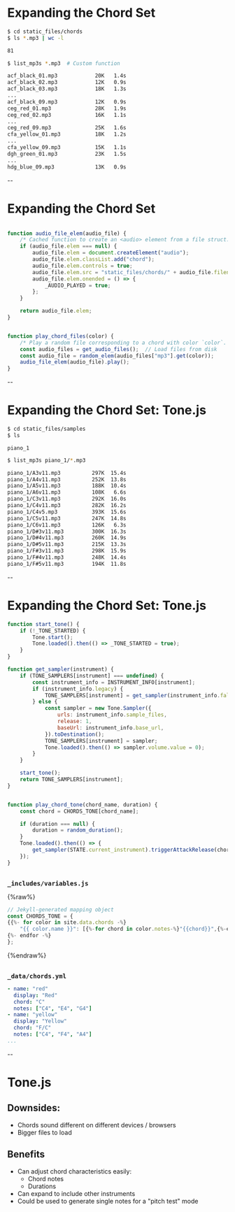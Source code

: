 # Expanding the Chord Set

```bash
$ cd static_files/chords
$ ls *.mp3 | wc -l
```

```txt
81
```

```bash
$ list_mp3s *.mp3  # Custom function
```

```txt
acf_black_01.mp3            20K   1.4s
acf_black_02.mp3            12K   0.9s
acf_black_03.mp3            18K   1.3s
...
acf_black_09.mp3            12K   0.9s
ceg_red_01.mp3              28K   1.9s
ceg_red_02.mp3              16K   1.1s
...
ceg_red_09.mp3              25K   1.6s
cfa_yellow_01.mp3           18K   1.2s
...
cfa_yellow_09.mp3           15K   1.1s
dgh_green_01.mp3            23K   1.5s
...
hdg_blue_09.mp3             13K   0.9s
```

--

# Expanding the Chord Set

```js

function audio_file_elem(audio_file) {
    /* Cached function to create an <audio> element from a file struct. */
    if (audio_file.elem === null) {
        audio_file.elem = document.createElement("audio");
        audio_file.elem.classList.add("chord");
        audio_file.elem.controls = true;
        audio_file.elem.src = "static_files/chords/" + audio_file.filename;
        audio_file.elem.onended = () => {
            _AUDIO_PLAYED = true;
        };
    }

    return audio_file.elem;
}


function play_chord_files(color) {
    /* Play a random file corresponding to a chord with color `color`. */
    const audio_files = get_audio_files();  // Load files from disk
    const audio_file = random_elem(audio_files["mp3"].get(color));
    audio_file_elem(audio_file).play();
}
```

--

# Expanding the Chord Set: Tone.js

```bash
$ cd static_files/samples
$ ls
```

```text
piano_1
```

```bash
$ list_mp3s piano_1/*.mp3
```

```txt
piano_1/A3v11.mp3          297K  15.4s
piano_1/A4v11.mp3          252K  13.8s
piano_1/A5v11.mp3          188K  10.4s
piano_1/A6v11.mp3          108K   6.6s
piano_1/C3v11.mp3          292K  16.0s
piano_1/C4v11.mp3          282K  16.2s
piano_1/C4v5.mp3           393K  15.6s
piano_1/C5v11.mp3          247K  14.8s
piano_1/C6v11.mp3          126K   6.3s
piano_1/D#3v11.mp3         300K  16.3s
piano_1/D#4v11.mp3         260K  14.9s
piano_1/D#5v11.mp3         215K  13.3s
piano_1/F#3v11.mp3         298K  15.9s
piano_1/F#4v11.mp3         248K  14.4s
piano_1/F#5v11.mp3         194K  11.8s
```

--

# Expanding the Chord Set: Tone.js

```js
function start_tone() {
    if (!_TONE_STARTED) {
        Tone.start();
        Tone.loaded().then(() => _TONE_STARTED = true);
    }
}

function get_sampler(instrument) {
    if (TONE_SAMPLERS[instrument] === undefined) {
        const instrument_info = INSTRUMENT_INFO[instrument];
        if (instrument_info.legacy) {
            TONE_SAMPLERS[instrument] = get_sampler(instrument_info.fallback);
        } else {
            const sampler = new Tone.Sampler({
                urls: instrument_info.sample_files,
                release: 1,
                baseUrl: instrument_info.base_url,
            }).toDestination();
            TONE_SAMPLERS[instrument] = sampler;
            Tone.loaded().then(() => sampler.volume.value = 0);
        }
    }

    start_tone();
    return TONE_SAMPLERS[instrument];
}

```
<!-- .element: class="fragment disappearing-fragment nospace-fragment fade-out" data-fragment-index="0"-->

```js

function play_chord_tone(chord_name, duration) {
    const chord = CHORDS_TONE[chord_name];

    if (duration === null) {
        duration = random_duration();
    }
    Tone.loaded().then(() => {
        get_sampler(STATE.current_instrument).triggerAttackRelease(chord, duration);
    });
}
```
<br/>

<div class="fragment disappearing-fragment nospace-fragment fade-in"
     data-fragment-index="0">
<b><tt>_includes/variables.js</tt></b>

{%raw%}
```js
// Jekyll-generated mapping object
const CHORDS_TONE = {
{{%- for color in site.data.chords -%}
    "{{ color.name }}": [{%-for chord in color.notes-%}"{{chord}}",{%-endfor-%}],
{%- endfor -%}
};

```
{%endraw%}
</div>
<br/>

<div class="fragment disappearing-fragment nospace-fragment fade-in"
     data-fragment-index="0">
<b><tt>_data/chords.yml</tt></b>

```yaml
- name: "red"
  display: "Red"
  chord: "C"
  notes: ["C4", "E4", "G4"]
- name: "yellow"
  display: "Yellow"
  chord: "F/C"
  notes: ["C4", "F4", "A4"]
...
```
</div>

--

# Tone.js

## Downsides:

- Chords sound different on different devices / browsers
- Bigger files to load

## Benefits

- Can adjust chord characteristics easily:
    - Chord notes
    - Durations
- Can expand to include other instruments
- Could be used to generate single notes for a "pitch test" mode
